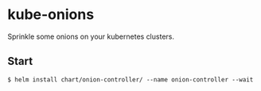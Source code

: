 kube-onions
===========

Sprinkle some onions on your kubernetes clusters.

Start
-----

```
$ helm install chart/onion-controller/ --name onion-controller --wait
```
